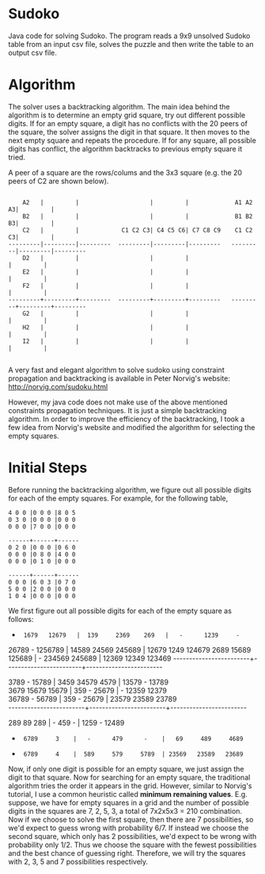 Sudoko
======

Java code for solving Sudoko. The program reads a 9x9 unsolved Sudoko table from an input csv file, solves the puzzle and then write the table to an output csv file.

Algorithm
=========

The solver uses a backtracking algorithm. The main idea behind the algorithm is to determine an empty grid square, try out different possible digits. If for an empty square, a digit has no conflicts with the 20 peers of the square, the solver assigns the digit in that square. It then  moves to the next empty square and repeats the procedure. If for any square, all possible digits has conflict, the algorithm backtracks to previous empty square it tried. 

A peer of a square are the rows/colums and the 3x3 square (e.g. the 20 peers of C2 are shown below).

```

    A2   |         |                    |         |             A1 A2 A3|         |         
    B2   |         |                    |         |             B1 B2 B3|         |         
    C2   |         |            C1 C2 C3| C4 C5 C6| C7 C8 C9    C1 C2 C3|         |         
---------|---------|---------  ---------|---------|---------   ---------|---------|---------
    D2   |         |                    |         |                     |         |         
    E2   |         |                    |         |                     |         |         
    F2   |         |                    |         |                     |         |         
---------+---------+---------  ---------+---------+---------   ---------+---------+---------
    G2   |         |                    |         |                     |         |         
    H2   |         |                    |         |                     |         |         
    I2   |         |                    |         |                     |         |         
    
```

A very fast and elegant algorithm to solve sudoko using constraint propagation and backtracking is available in Peter Norvig's website:
http://norvig.com/sudoku.html

However, my java code does not make use of the above mentioned constraints propagation techniques. It is just a simple backtracking algorithm. In order to improve the efficiency of the backtracking, I took a few idea from Norvig's website and modified the algorithm for selecting the empty squares.

Initial Steps
=============

Before running the backtracking algorithm, we figure out all possible digits for each of the empty squares. For example, for the following table,

```
4 0 0 |0 0 0 |8 0 5 
0 3 0 |0 0 0 |0 0 0 
0 0 0 |7 0 0 |0 0 0 

------+------+------
0 2 0 |0 0 0 |0 6 0 
0 0 0 |0 8 0 |4 0 0 
0 0 0 |0 1 0 |0 0 0 

------+------+------
0 0 0 |6 0 3 |0 7 0 
5 0 0 |2 0 0 |0 0 0 
1 0 4 |0 0 0 |0 0 0 

```

We first figure out all possible digits for each of the empty square as follows:


  -      1679   12679   |  139     2369    269   |   -      1239     -    
 26789     -    1256789 | 14589   24569   245689 | 12679    1249   124679 
  2689   15689   125689 |   -     234569  245689 | 12369   12349   123469 
------------------------+------------------------+------------------------

  3789     -     15789  |  3459   34579    4579  | 13579     -     13789  
  3679   15679   15679  |  359      -     25679  |   -     12359   12379  
 36789     -     56789  |  359      -     25679  | 23579   23589   23789  
------------------------+------------------------+------------------------

  289      89     289   |   -      459      -    |  1259     -     12489  
   -      6789     3    |   -      479      -    |   69     489     4689  
   -      6789     4    |  589     579     5789  | 23569   23589   23689  

   
Now, if only one digit is possible for an empty square, we just assign the digit to that square. Now for searching for an empty square, the traditional algorithm tries the order it appears in the grid. However, similar to Norvig's tutorial, I use a common heuristic called **minimum remaining values**. E.g. suppose, we have for empty squares in a grid and the number of possible digits in the squares are 7, 2, 5, 3, a total of 7x2x5x3 = 210 combination. Now if we choose to solve the first square, then there are  7 possibilities, so we'd expect to guess wrong with probability 6/7. If instead we choose the second square, which only has 2 possibilities, we'd expect to be wrong with probability only 1/2. Thus we choose the square with the fewest possibilities and the best chance of guessing right. Therefore, we will try the squares with 2, 3, 5 and 7 possibilities respectively.

